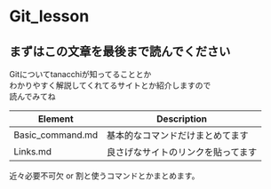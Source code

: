 # Git_lesson

## まずはこの文章を最後まで読んでください

Gitについてtanacchiが知ってることとか  
わかりやすく解説してくれてるサイトとか紹介しますので  
読んでみてね

Element | Description  
--- | ---  
Basic_command.md | 基本的なコマンドだけまとめてます  
Links.md | 良さげなサイトのリンクを貼ってます  

近々必要不可欠 or 割と使うコマンドとかまとめます。
